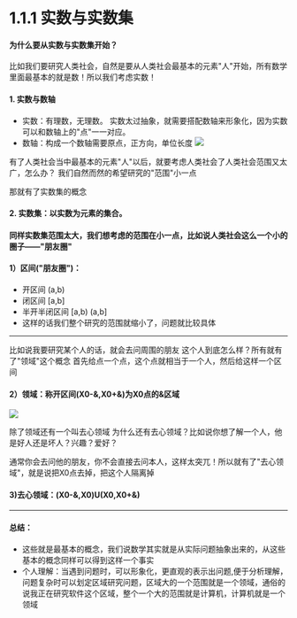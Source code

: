 # 1.1.1 实数与实数集
#### 为什么要从实数与实数集开始？
比如我们要研究人类社会，自然是要从人类社会最基本的元素"人"开始，所有数学里面最基本的就是数！所以我们考虑实数！
#### 1. 实数与数轴
- 实数：有理数，无理数。
		实数太过抽象，就需要搭配数轴来形象化，因为实数可以和数轴上的"点"一一对应。
- 数轴：构成一个数轴需要原点，正方向，单位长度
![](https://github.com/hjj5258/UniversityComputerProfessionalCourseSystem/blob/master/Advanced%20Mathematics/Photo/01-1-1sz.png)

有了人类社会当中最基本的元素"人"以后，就要考虑人类社会了人类社会范围又太广，怎么办？ 我们自然而然的希望研究的"范围"小一点

那就有了实数集的概念
#### 2. 实数集：以实数为元素的集合。
#### 同样实数集范围太大，我们想考虑的范围在小一点，比如说人类社会这么一个小的圈子——"朋友圈"
#### 1）区间("朋友圈")：
- 	开区间	(a,b)
- 	闭区间	[a,b]
- 	半开半闭区间	[a,b) (a,b]
- 	这样的话我们整个研究的范围就缩小了，问题就比较具体

---

比如说我要研究某个人的话，就会去问周围的朋友
这个人到底怎么样？所有就有了"领域"这个概念
首先给点一个点，这个点就相当于一个人，然后给这样一个区间
#### 2）领域：称开区间(X0-&,X0+&)为X0点的&区域
![](https://github.com/hjj5258/UniversityComputerProfessionalCourseSystem/blob/master/Advanced%20Mathematics/Photo/01-1-1ly.png)

除了领域还有一个叫去心领域
为什么还有去心领域？比如说你想了解一个人，他是好人还是坏人？兴趣？爱好？

通常你会去问他的朋友，你不会直接去问本人，这样太突兀！所以就有了"去心领域"，就是说把X0点去掉，把这个人隔离掉
#### 3)去心领域：(X0-&,X0)U(X0,X0+&)

---

#### 总结：
- 这些就是最基本的概念，我们说数学其实就是从实际问题抽象出来的，从这些基本的概念同样可以得到这样一个事实
- 个人理解：当遇到问题时，可以形象化，更直观的表示出问题,便于分析理解，问题复杂时可以划定区域研究问题，区域大的一个范围就是一个领域，通俗的说我正在研究软件这个区域，整个一个大的范围就是计算机，计算机就是一个领域
